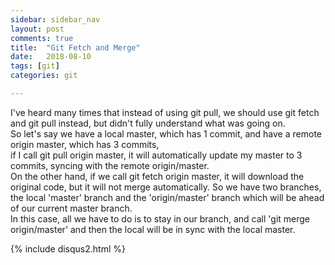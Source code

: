 ```yaml
---
sidebar: sidebar_nav
layout: post
comments: true
title:  "Git Fetch and Merge"
date:   2018-08-10
tags: [git]
categories: git

---
```


I've heard many times that instead of using git pull, 
we should use git fetch and git pull instead, but didn't fully understand what was going on.
<br>
So let's say we have a local master, which has 1 commit,
and have a remote origin master, which has 3 commits,
<br>
if I call git pull origin master, it will automatically update my master to 3 commits,
syncing with the remote origin/master.
<br>
On the other hand, if we call git fetch origin master, it will download the original code,
but it will not merge automatically. So we have two branches, the local 'master' branch
and the 'origin/master' branch which will be ahead of our current master branch.
<br>
In this case, all we have to do is to stay in our branch, and call
'git merge origin/master' and then the local will be in sync with the local master.


{% include disqus2.html %}